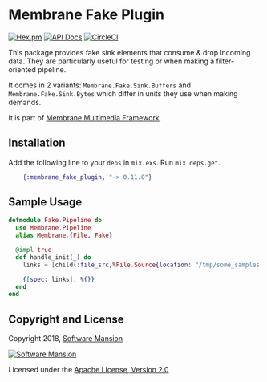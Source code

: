 # Membrane Fake Plugin

[![Hex.pm](https://img.shields.io/hexpm/v/membrane_fake_plugin.svg)](https://hex.pm/packages/membrane_fake_plugin)
[![API Docs](https://img.shields.io/badge/api-docs-yellow.svg?style=flat)](https://hexdocs.pm/membrane_fake_plugin)
[![CircleCI](https://circleci.com/gh/membraneframework/membrane_fake_plugin.svg?style=svg)](https://circleci.com/gh/membraneframework/membrane_fake_plugin)

This package provides fake sink elements that consume & drop incoming data.
They are particularly useful for testing or when making a filter-oriented pipeline.

It comes in 2 variants: `Membrane.Fake.Sink.Buffers` and
`Membrane.Fake.Sink.Bytes` which differ in units they use when making demands.

It is part of [Membrane Multimedia Framework](https://membraneframework.org).

## Installation

Add the following line to your `deps` in `mix.exs`.  Run `mix deps.get`.

```elixir
	{:membrane_fake_plugin, "~> 0.11.0"}
```

## Sample Usage

```elixir
defmodule Fake.Pipeline do
  use Membrane.Pipeline
  alias Membrane.{File, Fake}

  @impl true
  def handle_init(_) do    
    links = [child(:file_src,%File.Source{location: "/tmp/some_samples.raw"}) |> child(:fake_sink, Fake.Sink.Buffers)]

    {[spec: links], %{}}
  end
end
```

## Copyright and License

Copyright 2018, [Software Mansion](https://swmansion.com/?utm_source=git&utm_medium=readme&utm_campaign=membrane_fake_plugin)

[![Software Mansion](https://logo.swmansion.com/logo?color=white&variant=desktop&width=200&tag=membrane-github)](https://swmansion.com/?utm_source=git&utm_medium=readme&utm_campaign=membrane_fake_plugin)

Licensed under the [Apache License, Version 2.0](LICENSE)
